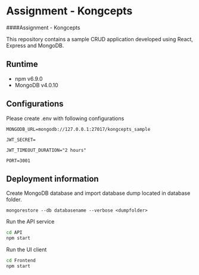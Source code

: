 # Assignment - Kongcepts
####Assignment - Kongcepts

This repository contains a sample CRUD application developed using React, Express and MongoDB.

## Runtime
- npm v6.9.0
- MongoDB v4.0.10

## Configurations
Please create .env with following configurations
```dotenv
MONGODB_URL=mongodb://127.0.0.1:27017/kongcepts_sample

JWT_SECRET=

JWT_TIMEOUT_DURATION="2 hours"

PORT=3001
```

## Deployment information
Create MongoDB database and import database dump located in database folder.
```dotenv
mongorestore --db databasename --verbose <dumpfolder>
```
Run the API service
```sh
cd API
npm start
```
Run the UI client
```sh
cd Frontend
npm start
```
